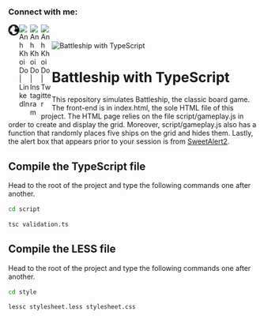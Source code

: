 ### Connect with me:
[<img align="left" alt="Anh Khoi Do" width="22px" src="https://raw.githubusercontent.com/iconic/open-iconic/master/svg/globe.svg" />](http://anhkhoido.com)
[<img align="left" alt="Anh Khoi Do | LinkedIn" width="22px" src="https://cdn.jsdelivr.net/npm/simple-icons@v3/icons/linkedin.svg" />](https://ca.linkedin.com/in/anhkhoido/en-us)
[<img align="left" alt="Anh Khoi Do | Instagram" width="22px" src="https://cdn.jsdelivr.net/npm/simple-icons@v3/icons/instagram.svg" />](https://instagram.com/anhkhoido)
[<img align="left" alt="Anh Khoi Do | Twitter" width="22px" src="https://cdn.jsdelivr.net/npm/simple-icons@v3/icons/twitter.svg" />](https://twitter.com/anhkhoido)
<br /><br />
![Battleship with TypeScript](http://anhkhoido.com/games/pictures/battleshipAkdTypeScriptThumbnail.jpg)
# Battleship with TypeScript
<p>This repository simulates Battleship, the classic board game. The front-end is in index.html, the sole HTML file of this project. The HTML page relies on the file script/gameplay.js in order to create and display the grid. Moreover, script/gameplay.js also has a function that randomly places five ships on the grid and hides them. Lastly, the alert box that appears prior to your session is from <a href="https://sweetalert2.github.io">SweetAlert2</a>.</p>


## Compile the TypeScript file
<p>Head to the root of the project and type the following commands one after another.</p>



```bash
cd script
```


```bash
tsc validation.ts
```


## Compile the LESS file
<p>Head to the root of the project and type the following commands one after another.</p>



```bash
cd style
```


```bash
lessc stylesheet.less stylesheet.css
```
